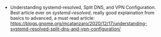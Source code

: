 - Understanding systemd-resolved, Split DNS, and VPN Configuration.  
  Best article ever on _systemd-resolved_, really good explaination from basics to advanced, a must read article:  
  https://blogs.gnome.org/mcatanzaro/2020/12/17/understanding-systemd-resolved-split-dns-and-vpn-configuration/
